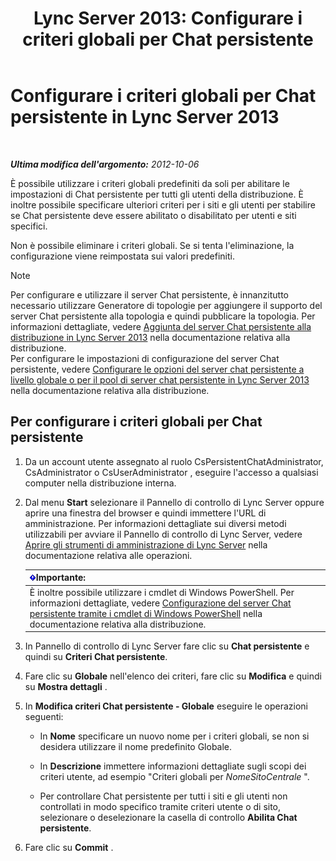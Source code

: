 ﻿---
title: 'Lync Server 2013: Configurare i criteri globali per Chat persistente'
TOCTitle: Configurare i criteri globali per Chat persistente
ms:assetid: 6176eb5c-19de-4c07-bcc0-2e38f8965966
ms:mtpsurl: https://technet.microsoft.com/it-it/library/JJ204951(v=OCS.15)
ms:contentKeyID: 49300749
ms.date: 08/24/2015
mtps_version: v=OCS.15
ms.translationtype: HT
---

# Configurare i criteri globali per Chat persistente in Lync Server 2013

 

_**Ultima modifica dell'argomento:** 2012-10-06_

È possibile utilizzare i criteri globali predefiniti da soli per abilitare le impostazioni di Chat persistente per tutti gli utenti della distribuzione. È inoltre possibile specificare ulteriori criteri per i siti e gli utenti per stabilire se Chat persistente deve essere abilitato o disabilitato per utenti e siti specifici.

Non è possibile eliminare i criteri globali. Se si tenta l'eliminazione, la configurazione viene reimpostata sui valori predefiniti.


> [!NOTE]
> Per configurare e utilizzare il server Chat persistente, è innanzitutto necessario utilizzare Generatore di topologie per aggiungere il supporto del server Chat persistente alla topologia e quindi pubblicare la topologia. Per informazioni dettagliate, vedere <A href="lync-server-2013-adding-persistent-chat-server-to-your-deployment.md">Aggiunta del server Chat persistente alla distribuzione in Lync Server 2013</A> nella documentazione relativa alla distribuzione.<BR>Per configurare le impostazioni di configurazione del server Chat persistente, vedere <A href="lync-server-2013-configure-persistent-chat-server-options-globally-or-for-persistent-chat-server-pool.md">Configurare le opzioni del server chat persistente a livello globale o per il pool di server chat persistente in Lync Server 2013</A> nella documentazione relativa alla distribuzione.



## Per configurare i criteri globali per Chat persistente

1.  Da un account utente assegnato al ruolo CsPersistentChatAdministrator, CsAdministrator o CsUserAdministrator , eseguire l'accesso a qualsiasi computer nella distribuzione interna.

2.  Dal menu **Start** selezionare il Pannello di controllo di Lync Server oppure aprire una finestra del browser e quindi immettere l'URL di amministrazione. Per informazioni dettagliate sui diversi metodi utilizzabili per avviare il Pannello di controllo di Lync Server, vedere [Aprire gli strumenti di amministrazione di Lync Server](lync-server-2013-open-lync-server-administrative-tools.md) nella documentazione relativa alle operazioni.
    
    <table>
    <thead>
    <tr class="header">
    <th><img src="images/Gg412908.important(OCS.15).gif" title="important" alt="important" />Importante:</th>
    </tr>
    </thead>
    <tbody>
    <tr class="odd">
    <td>È inoltre possibile utilizzare i cmdlet di Windows PowerShell. Per informazioni dettagliate, vedere <a href="configuring-persistent-chat-server-by-using-windows-powershell-cmdlets.md">Configurazione del server Chat persistente tramite i cmdlet di Windows PowerShell</a> nella documentazione relativa alla distribuzione.</td>
    </tr>
    </tbody>
    </table>


3.  In Pannello di controllo di Lync Server fare clic su **Chat persistente** e quindi su **Criteri Chat persistente**.

4.  Fare clic su **Globale** nell'elenco dei criteri, fare clic su **Modifica** e quindi su **Mostra dettagli** .

5.  In **Modifica criteri Chat persistente - Globale** eseguire le operazioni seguenti:
    
      - In **Nome** specificare un nuovo nome per i criteri globali, se non si desidera utilizzare il nome predefinito Globale.
    
      - In **Descrizione** immettere informazioni dettagliate sugli scopi dei criteri utente, ad esempio "Criteri globali per *NomeSitoCentrale* ".
    
      - Per controllare Chat persistente per tutti i siti e gli utenti non controllati in modo specifico tramite criteri utente o di sito, selezionare o deselezionare la casella di controllo **Abilita Chat persistente**.

6.  Fare clic su **Commit** .

